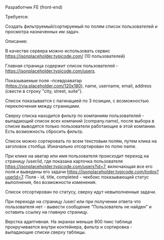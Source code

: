 Разработчик FE (front-end)

Требуется:

Создать фильтруемый/сортируемый по полям список пользователей и просмотра назначенных им задач.

Описание:

В качестве сервера можно использовать сервис https://jsonplaceholder.typicode.com/ (10 пользователей)

Главная страница содержит список пользователей - https://jsonplaceholder.typicode.com/users. 

Показываемые поля -псевдоаватар (https://via.placeholder.com/120x180),
 name, username, email, address (свести в строку "city, street, suite"). 

Список показывается с пагинацией по 3 позиции, с возможностью переключения между страницами.

Сверху списка находится фильтр по компаниям пользователей - выпадающий список всех компаний
 (company.name), после выбора в списке выводятся только пользователи работающие в этой компании. 
Есть возможность сбросить фильтр.

Список можно сортировать по всем текстовым полям, путем клика на заголовок столбца.
 Изначально отсортирован по полю name.

При клике на аватар или имя пользователя происходит переход на страницу /user/id,
 где показана карточка пользователя https://jsonplaceholder.typicode.com/users?id=7,
 включающая все его поля и выведены его задачи https://jsonplaceholder.typicode.com/todos?userId=7.
 Поля - id, title, completed - чекбокс показывающий статус выполнения, без возможности изменения.
 
Список отсортирован по статусу, сверху идут невыполненные задачи.

При переходе на страницу /user/ или при получении ответа что пользователя нет - вывести сообщение 
"Пользователь не найден" и оставить ссылку на главную страницу.

Верстка адаптивная. На экранах меньше 800 пикс таблица прокручивается внутри контейнера, 
фильтр и сортировка - выпадающие списки сверху таблицы.


